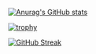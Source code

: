 [![Anurag's GitHub stats](https://github-readme-stats.vercel.app/api?username=ZainnQureshii)](https://github.com/ZainnQureshii/github-readme-stats)

[![trophy](https://github-profile-trophy.vercel.app/?username=ZainnQureshii)](https://github.com/ryo-ma/github-profile-trophy)

[![GitHub Streak](https://github-readme-streak-stats.herokuapp.com?user=ZainnQureshii&theme=dark&card_width=1000)](https://git.io/streak-stats)
<!--
### Hi there 👋
**ZainnQureshii/ZainnQureshii** is a ✨ _special_ ✨ repository because its `README.md` (this file) appears on your GitHub profile.

Here are some ideas to get you started:

- 🔭 I’m currently working on ...
- 🌱 I’m currently learning ...
- 👯 I’m looking to collaborate on ...
- 🤔 I’m looking for help with ...
- 💬 Ask me about ...
- 📫 How to reach me: ...
- 😄 Pronouns: ...
- ⚡ Fun fact: ...
-->
